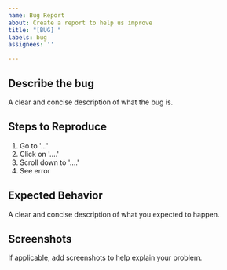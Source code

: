 ```yaml
---
name: Bug Report
about: Create a report to help us improve
title: "[BUG] "
labels: bug
assignees: ''

---
```


## Describe the bug

A clear and concise description of what the bug is.

## Steps to Reproduce

1. Go to '...'
2. Click on '....'
3. Scroll down to '....'
4. See error

## Expected Behavior

A clear and concise description of what you expected to happen.

## Screenshots

If applicable, add screenshots to help explain your problem.
